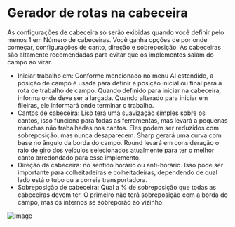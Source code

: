 # Gerador de rotas na cabeceira


As configurações de cabeceira só serão exibidas quando você definir pelo menos 1 em Número de cabeceiras.
Você ganha opções de por onde começar, configurações de canto, direção e sobreposição.
As cabeceiras são altamente recomendadas para evitar que os implementos saiam do campo ao virar.



- Iniciar trabalho em: Conforme mencionado no menu AI estendido, a posição de campo é usada para definir a posição inicial ou final para a rota de trabalho de campo.
Quando definido para iniciar na cabeceira, informa onde deve ser a largada. Quando alterado para iniciar em fileiras, ele informará onde terminar o trabalho.
- Cantos de cabeceira: Liso terá uma suavização simples sobre os cantos, isso funciona para todas as ferramentas, mas levará a pequenas manchas não trabalhadas nos cantos.
Eles podem ser reduzidos com sobreposição, mas nunca desaparecem. Sharp gerará uma curva com base no ângulo da borda do campo.
Round levará em consideração o raio de giro dos veículos selecionados atualmente para ter o melhor canto arredondado para esse implemento.
- Direção da cabeceira: no sentido horário ou anti-horário. Isso pode ser importante para colheitadeiras e colheitadeiras, dependendo de qual lado está o tubo ou a correia transportadora.
- Sobreposição de cabeceira: Qual a % de sobreposição que todas as cabeceiras devem ter. O primeiro não terá sobreposição com a borda do campo, mas os internos se sobreporão ao vizinho.


![Image](assets/sharproundcorner_0_0_330_130.png)

